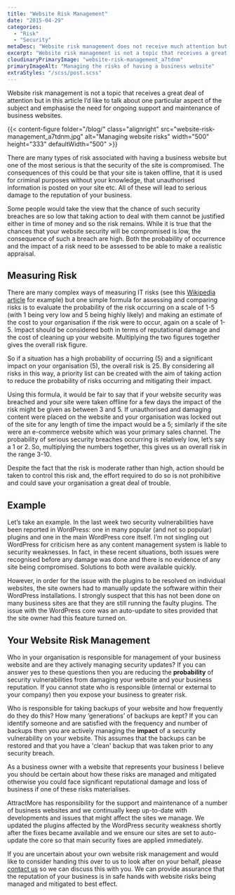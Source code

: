 ```yaml
---
title: "Website Risk Management"
date: "2015-04-29"
categories:
  - "Risk"
  - "Security"
metaDesc: "Website risk management does not receive much attention but here we discuss a particular aspect and emphasise the need for maintenance of business websites."
excerpt: "Website risk management is not a topic that receives a great deal of attention but in this article I’d like to talk about one particular aspect of the subject and <strong>emphasise the need for ongoing support and maintenance</strong> of business websites."
cloudinaryPrimaryImage: "website-risk-management_a7tdnm"
primaryImageAlt: "Managing the risks of having a business website"
extraStyles: "/scss/post.scss"
---
```


Website risk management is not a topic that receives a great deal of attention but in this article I’d like to talk about one particular aspect of the subject and emphasise the need for ongoing support and maintenance of business websites.

{{< content-figure folder="/blog/"
class="alignright"
src="website-risk-management_a7tdnm.jpg"
alt="Managing website risks"
width="500" height="333" defaultWidth="500" >}}

There are many types of risk associated with having a business website but one of the most serious is that the security of the site is compromised. The consequences of this could be that your site is taken offline, that it is used for criminal purposes without your knowledge, that unauthorised information is posted on your site etc. All of these will lead to serious damage to the reputation of your business.

Some people would take the view that the chance of such security breaches are so low that taking action to deal with them cannot be justified either in time of money and so the risk remains. While it is true that the chances that your website security will be compromised is low, the consequence of such a breach are high. Both the probability of occurrence and the impact of a risk need to be assessed to be able to make a realistic appraisal.

## Measuring Risk

There are many complex ways of measuring IT risks (see this [Wikipedia article](https://en.wikipedia.org/wiki/IT_risk) for example) but one simple formula for assessing and comparing risks is to evaluate the probability of the risk occurring on a scale of 1-5 (with 1 being very low and 5 being highly likely) and making an estimate of the cost to your organisation if the risk were to occur, again on a scale of 1-5. Impact should be considered both in terms of reputational damage and the cost of cleaning up your website. Multiplying the two figures together gives the overall risk figure.

So if a situation has a high probability of occurring (5) and a significant impact on your organisation (5), the overall risk is 25. By considering all risks in this way, a priority list can be created with the aim of taking action to reduce the probability of risks occurring and mitigating their impact.

Using this formula, it would be fair to say that if your website security was breached and your site were taken offline for a few days the impact of the risk might be given as between 3 and 5. If unauthorised and damaging content were placed on the website and your organisation was locked out of the site for any length of time the impact would be a 5; similarly if the site were an e-commerce website which was your primary sales channel. The probability of serious security breaches occurring is relatively low, let’s say a 1 or 2. So, multiplying the numbers together, this gives us an overall risk in the range 3-10.

Despite the fact that the risk is moderate rather than high, action should be taken to control this risk and, the effort required to do so is not prohibitive and could save your organisation a great deal of trouble.

## Example

Let’s take an example. In the last week two security vulnerabilities have been reported in WordPress: one in many popular (and not so popular) plugins and one in the main WordPress core itself. I’m not singling out WordPress for criticism here as any content management system is liable to security weaknesses. In fact, in these recent situations, both issues were recognised before any damage was done and there is no evidence of any site being compromised. Solutions to both were available quickly.

However, in order for the issue with the plugins to be resolved on individual websites, the site owners had to manually update the software within their WordPress installations. I strongly suspect that this has not been done on many business sites are that they are still running the faulty plugins. The issue with the WordPress core was an auto-update to sites provided that the site owner had this feature turned on.

## Your Website Risk Management

Who in your organisation is responsible for management of your business website and are they actively managing security updates? If you can answer yes to these questions then you are reducing the **probability** of security vulnerabilities from damaging your website and your business reputation. If you cannot state who is responsible (internal or external to your company) then you expose your business to greater risk.

Who is responsible for taking backups of your website and how frequently do they do this? How many ‘generations’ of backups are kept? If you can identify someone and are satisfied with the frequency and number of backups then you are actively managing the **impact** of a security vulnerability on your website. This assumes that the backups can be restored and that you have a 'clean' backup that was taken prior to any security breach.

As a business owner with a website that represents your business I believe you should be certain about how these risks are managed and mitigated otherwise you could face significant reputational damage and loss of business if one of these risks materialises.

AttractMore has responsibility for the support and maintenance of a number of business websites and we continually keep up-to-date with developments and issues that might affect the sites we manage. We updated the plugins affected by the WordPress security weakness shortly after the fixes became available and we ensure our sites are set to auto-update the core so that main security fixes are applied immediately.

If you are uncertain about your own website risk management and would like to consider handing this over to us to look after on your behalf, please [contact us](/contact/) so we can discuss this with you. We can provide assurance that the reputation of your business is in safe hands with website risks being managed and mitigated to best effect.
